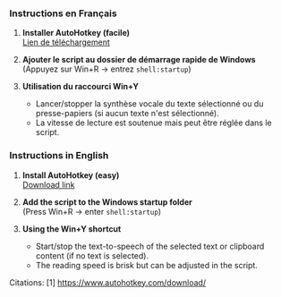 ### Instructions en Français

1. **Installer AutoHotkey (facile)**  
   [Lien de téléchargement](https://www.autohotkey.com/download/)

2. **Ajouter le script au dossier de démarrage rapide de Windows**  
   (Appuyez sur Win+R → entrez `shell:startup`)

3. **Utilisation du raccourci Win+Y**  
   - Lancer/stopper la synthèse vocale du texte sélectionné ou du presse-papiers (si aucun texte n'est sélectionné).
   - La vitesse de lecture est soutenue mais peut être réglée dans le script.

### Instructions in English

1. **Install AutoHotkey (easy)**  
   [Download link](https://www.autohotkey.com/download/)

2. **Add the script to the Windows startup folder**  
   (Press Win+R → enter `shell:startup`)

3. **Using the Win+Y shortcut**  
   - Start/stop the text-to-speech of the selected text or clipboard content (if no text is selected).
   - The reading speed is brisk but can be adjusted in the script.

Citations:
[1] https://www.autohotkey.com/download/
